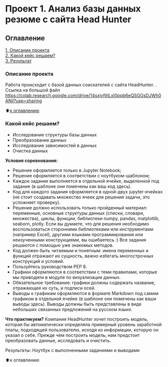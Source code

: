 # Проект 1. Анализ базы данных резюме с сайта Head Hunter

## Оглавление
[1. Описание проекта](.README.md#Описание-проекта)  
[2. Какой кейс решаем?](.README.md#Какой-кейс-решаем)   
[3. Результат](.README.md#Результат)    

### Описание проекта
Работа происходит с базой данных соискателей с сайта HeadHunter. . Ссылка на большой файл https://colab.research.google.com/drive/14sxjyfjtILxI0ppb6eQSGGsDJWh0ANil?usp=sharing

:arrow_up:[к оглавлению](_)

### Какой кейс решаем?
- Исследование структуры базы данных
- Преобразование данных
- Исследование зависимостей в данных
- Очистка данных

**Условия соревнования:**
- Решение оформляется только в Jupyter Notebook;
- Решение оформляется в соответствии с ноутбуком-шаблоном;
- Каждое задание выполняется в отдельной ячейке, выделенной под задание (в шаблоне они помечены как ваш код здесь).
- Код для каждого задания оформляется в одной-двух jupyter-ячейках (не стоит создавать множество ячеек для решения задачи, это усложняет проверку).
- Решение должно использовать только пройденный материал: переменные, основные структуры данных (списки, словари, множества), циклы, функции, библиотеки numpy, pandas, matplotlib, seaborn, plotly. Если вы думаете, что для решения необходимо воспользоваться сторонними библиотеками или инструментами (например Excel), другими языками программирования или неизученными конструкциями, вы ошибаетесь :) Все задания решаются с помощью уже знакомых методов.
- Код должен быть читаемым и понятным: имена переменных и функций отражают их сущность, важно избегать многострочных конструкций и условий.
- Пользуйтесь руководством PEP 8.
- Графики оформляются в соответствии с теми правилами, которые мы приводили в модуле по визуализации данных.
- Обязательное требование: графики должны содержать название, отражающее их суть, и подписи осей.
- Выводы к графикам оформляются в формате Markdown под самим графиком в отдельной ячейке (в шаблоне они помечены как ваши выводы здесь). Выводы должны быть представлены в виде небольших связанных предложений на русском языке.

**Что практикуем?**
Компания HeadHunter хочет построить модель, которая бы автоматически определяла примерный уровень заработной платы, подходящей пользователю, исходя из информации, которую он указал о себе. Прежде чем построить модель, нам предстоит преобразовать данные, исследовать и очистить.

Результаты:
Ноутбук с выполненными заданиями и выводами

⬆️к оглавлению
